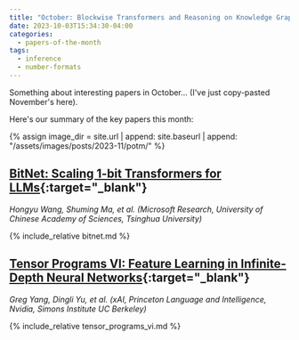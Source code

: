 ```yaml
---
title: "October: Blockwise Transformers and Reasoning on Knowledge Graphs"
date: 2023-10-03T15:34:30-04:00
categories:
  - papers-of-the-month
tags:
  - inference
  - number-formats
---
```


Something about interesting papers in October... (I've just copy-pasted November's here).

Here's our summary of the key papers this month:

{% assign image_dir = site.url | append: site.baseurl | append: "/assets/images/posts/2023-11/potm/" %}

## [BitNet: Scaling 1-bit Transformers for LLMs](https://arxiv.org/abs/2310.11453){:target="_blank"}

_Hongyu Wang, Shuming Ma, et al. (Microsoft Research, University of Chinese Academy of Sciences, Tsinghua University)_

{% include_relative bitnet.md %}

## [Tensor Programs VI: Feature Learning in Infinite-Depth Neural Networks](https://arxiv.org/abs/2310.02244v5){:target="_blank"}

_Greg Yang, Dingli Yu, et al. (xAI, Princeton Language and Intelligence, Nvidia, Simons Institute UC Berkeley)_

{% include_relative tensor_programs_vi.md %}